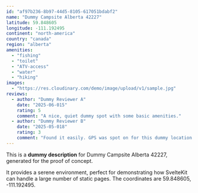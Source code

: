 ```yaml
---
id: "af97b236-8b97-44d5-8105-617051bdabf2"
name: "Dummy Campsite Alberta 42227"
latitude: 59.848605
longitude: -111.192495
continent: "north-america"
country: "canada"
region: "alberta"
amenities:
  - "fishing"
  - "toilet"
  - "ATV-access"
  - "water"
  - "hiking"
images:
  - "https://res.cloudinary.com/demo/image/upload/v1/sample.jpg"
reviews:
  - author: "Dummy Reviewer A"
    date: "2025-06-015"
    rating: 5
    comment: "A nice, quiet dummy spot with some basic amenities."
  - author: "Dummy Reviewer B"
    date: "2025-05-018"
    rating: 3
    comment: "Found it easily. GPS was spot on for this dummy location."
---
```


This is a **dummy description** for Dummy Campsite Alberta 42227, generated for the proof of concept.

It provides a serene environment, perfect for demonstrating how SvelteKit can handle a large number of static pages. The coordinates are 59.848605, -111.192495.
